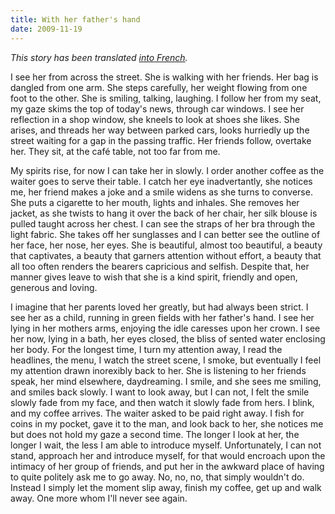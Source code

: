 ```yaml
---
title: With her father's hand
date: 2009-11-19
---
```


*This story has been translated [into French](/dans-la-main-de-son-pere/).*

I see her from across the street.  She is walking with her friends.  Her bag is dangled from one arm.  She steps carefully, her weight flowing from one foot to the other.  She is smiling, talking, laughing.  I follow her from my seat, my gaze skims the top of today's news, through car windows.  I see her reflection in a shop window, she kneels to look at shoes she likes.  She arises, and threads her way between parked cars, looks hurriedly up the street waiting for a gap in the passing traffic.  Her friends follow, overtake her.  They sit, at the café table, not too far from me. 

My spirits rise, for now I can take her in slowly.  I order another coffee as the waiter goes to serve their table.  I catch her eye inadvertantly, she notices me, her friend makes a joke and a smile widens as she turns to converse.  She puts a cigarette to her mouth, lights and inhales.  She removes her jacket, as she twists to hang it over the back of her chair, her silk blouse is pulled taught across her chest.  I can see the straps of her bra through the light fabric.  She takes off her sunglasses and I can better see the outline of her face, her nose, her eyes.  She is beautiful, almost too beautiful, a beauty that captivates, a beauty that garners attention without effort, a beauty that all too often renders the bearers capricious and selfish.  Despite that, her manner gives leave to wish that she is a kind spirit, friendly and open, generous and loving. 

I imagine that her parents loved her greatly, but had always been strict.  I see her as a child, running in green fields with her father's hand.  I see her lying in her mothers arms, enjoying the idle caresses upon her crown.  I see her now, lying in a bath, her eyes closed, the bliss of sented water enclosing her body.  For the longest time, I turn my attention away, I read the headlines, the menu, I watch the street scene, I smoke, but eventually I feel my attention drawn inorexibly back to her.  She is listening to her friends speak, her mind elsewhere, daydreaming.  I smile, and she sees me smiling, and smiles back slowly.  I want to look away, but I can not, I felt the smile slowly fade from my face, and then watch it slowly fade from hers.  I blink, and my coffee arrives.  The waiter asked to be paid right away.  I fish for coins in my pocket, gave it to the man, and look back to her, she notices me but does not hold my gaze a second time.  The longer I look at her, the longer I wait, the less I am able to introduce myself.  Unfortunately, I can not stand, approach her and introduce myself, for that would encroach upon the intimacy of her group of friends, and put her in the awkward place of having to quite politely ask me to go away.  No, no, no, that simply wouldn't do.  Instead I simply let the moment slip away, finish my coffee, get up and walk away.  One more whom I'll never see again.